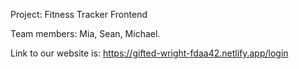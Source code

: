 Project: Fitness Tracker Frontend

Team members: Mia, Sean, Michael.

Link to our website is: https://gifted-wright-fdaa42.netlify.app/login
